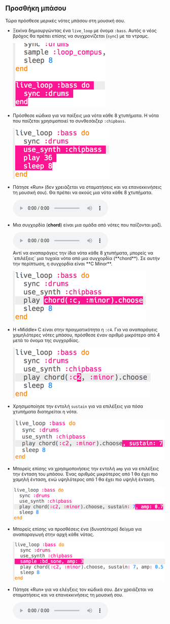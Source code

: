 ## Προσθήκη μπάσου

Τώρα πρόσθεσε μερικές νότες μπάσου στη μουσική σου.

+ Ξεκίνα δημιουργώντας ένα `live_loop` με όνομα `:bass`. Αυτός ο νέος βρόχος θα πρέπει επίσης να συγχρονίζεται (`sync`) με τα ντραμς.
    
    ![στιγμιότυπο οθόνης](images/dj-bass-loop.png)

+ Πρόσθεσε κώδικα για να παίξεις μια νότα κάθε 8 χτυπήματα. Η νότα που παίζεται χρησιμοποιεί το συνθεσάιζερ `:chipbass`.
    
    ![στιγμιότυπο οθόνης](images/dj-bass-note.png)

+ Πάτησε «Run» (δεν χρειάζεται να σταματήσεις και να επανεκκινήσεις τη μουσική σου). Θα πρέπει να ακούς μια νότα κάθε 8 χτυπήματα.
    
    <div id="audio-preview" class="pdf-hidden">
    <audio controls preload> 
      <source src="resources/bass-single.mp3" type="audio/mpeg"> Το πρόγραμμα περιήγησής σου δεν υποστηρίζει αυτό το <code>ηχητικό</code> στοιχείο. 
    </audio>
    </div>
+ Μια συγχορδία (**chord**) είναι μια ομάδα από νότες που παίζονται μαζί.
    
    <div id="audio-preview" class="pdf-hidden">
    <audio controls preload> 
      <source src="resources/chord.mp3" type="audio/mpeg"> Το πρόγραμμα περιήγησής σου δεν υποστηρίζει αυτό το <code>ηχητικό</code> στοιχείο. 
    </audio>
    </div>
    Αντί να αναπαράγεις την ίδια νότα κάθε 8 χτυπήματα, μπορείς να `επιλέξεις` μια τυχαία νότα από μια συγχορδία (**chord**). Σε αυτήν την περίπτωση, η συγχορδία είναι **C Minor**.
    
    ![στιγμιότυπο οθόνης](images/dj-bass-random-note.png)

+ Η «Middle» C είναι στην πραγματικότητα η `:c4`. Για να αναπαράγεις χαμηλότερες νότες μπάσου, πρόσθεσε έναν αριθμό μικρότερο από 4 μετά το όνομα της συγχορδίας.
    
    ![στιγμιότυπο οθόνης](images/dj-bass-lower-note.png)

+ Χρησιμοποίησε την εντολή `sustain` για να επιλέξεις για πόσα χτυπήματα διατηρείται η νότα.
    
    ![στιγμιότυπο οθόνης](images/dj-bass-longer-note.png)

+ Μπορείς επίσης να χρησιμοποιήσεις την εντολή `amp` για να επιλέξεις την ένταση του μπάσου. Ένας αριθμός μικρότερος από 1 θα έχει πιο χαμηλή ένταση, ενώ υψηλότερος από 1 θα έχει πιο υψηλή ένταση.
    
    ![στιγμιότυπο οθόνης](images/dj-bass-amp.png)

+ Μπορείς επίσης να προσθέσεις ένα (δυνατότερο) δείγμα για αναπαραγωγή στην αρχή κάθε νότας.
    
    ![στιγμιότυπο οθόνης](images/dj-bass-sample.png)

+ Πάτησε «Run» για να ελέγξεις τον κώδικά σου. Δεν χρειάζεται να σταματήσεις και να επανεκκινήσεις τη μουσική σου.
    
    <div id="audio-preview" class="pdf-hidden">
    <audio controls preload> 
      <source src="resources/bass.mp3" type="audio/mpeg"> Το πρόγραμμα περιήγησής σου δεν υποστηρίζει αυτό το <code>ηχητικό</code> στοιχείο. 
    </audio>
    </div>